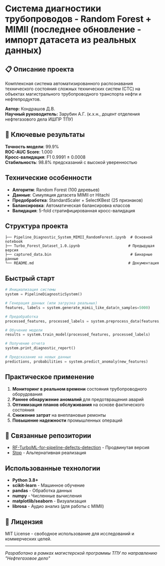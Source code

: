 # Система диагностики трубопроводов - Random Forest + MIMII (последнее обновление - импорт датасета из реальных данных)

## 📋 Описание проекта

Комплексная система автоматизированного распознавания технического состояния сложных технических систем (СТС) на объектах магистрального трубопроводного транспорта нефти и нефтепродуктов.

**Автор:** Кондрашов Д.В.  
**Научный руководитель:** Зарубин А.Г. (к.х.н., доцент отделения нефтегазового дела ИШПР ТПУ)

## 🎯 Ключевые результаты

**Точность модели**: 99.9%  
**ROC-AUC Score**: 1.000  
**Кросс-валидация**: F1 0.9991 ± 0.0008  
**Стабильность**: 98.8% предсказаний с высокой уверенностью  

## Технические особенности

- **Алгоритм**: Random Forest (100 деревьев)
- **Данные**: Симуляция датасета MIMII от Hitachi
- **Предобработка**: StandardScaler + SelectKBest (25 признаков)
- **Балансировка**: Автоматическая балансировка классов
- **Валидация**: 5-fold стратифицированная кросс-валидация

##  Структура проекта

```
├── Pipeline_Diagnostic_System_MIMII_RandomForest.ipynb  # Основной notebook
├── Turbo_Forest_Dataset_1.0.ipynb                      # Предыдущая версия
├── captured_data.bin                                    # Бинарные данные
└── README.md                                           # Документация
```

##  Быстрый старт

```python
# Инициализация системы
system = PipelineDiagnosticSystem()

# Генерация данных (или загрузка реальных)
features, labels = system.generate_mimii_like_data(n_samples=5000)

# Предобработка
processed_features, processed_labels = system.preprocess_data(features, labels)

# Обучение модели
results = system.train_model(processed_features, processed_labels)

# Получение отчета
system.print_diagnostic_report()

# Предсказание на новых данных
predictions, probabilities = system.predict_anomaly(new_features)
```

##  Практическое применение

1.  **Мониторинг в реальном времени** состояния трубопроводного оборудования
2.  **Раннее обнаружение аномалий** для предотвращения аварий  
3.  **Оптимизация планов обслуживания** на основе фактического состояния
4.  **Снижение затрат** на внеплановые ремонты
5.  **Повышение надежности** промышленных операций

## 🔗 Связанные репозитории

- [RF-TurboML-for-pipeline-defects-detection](https://github.com/Altyn113/RF-TurboML-for-pipeline-defects-detection) - Продвинутая версия
- [Stop](https://github.com/Altyn113/Stop) - Альтернативная реализация

##  Использованные технологии

- **Python 3.8+**
- **scikit-learn** - Машинное обучение
- **pandas** - Обработка данных  
- **numpy** - Численные вычисления
- **matplotlib/seaborn** - Визуализация
- **librosa** - Аудио анализ (для работы с MIMII)

## 📄 Лицензия

MIT License - свободное использование для исследований и коммерческих целей.

---
*Разработано в рамках магистерской программы ТПУ по направлению "Нефтегазовое дело"*
